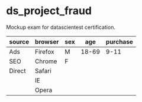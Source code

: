 # ds_project_fraud

Mockup exam for datascientest certification.

| source |browser|sex|age|purchase
|--|--|--|--|--|
| Ads |Firefox|M|18-69|9-11
|SEO|Chrome|F|
|Direct | Safari |
||IE||
||Opera|||

